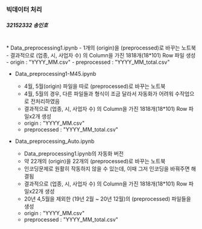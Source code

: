 ### 빅데이터 처리 
##### 32152332 송인호
<br>
* Data_preprocessing1.ipynb
    - 1개의 (origin)을 (preprocessed)로 바꾸는 노트북
    - 결과적으로 (업종, 시, 사업자 수) 의 Column을 가진 1818개(18*101) Row 파일 생성 
    - origin        : "YYYY_MM.csv" 
    - preprocessed  : "YYYY_MM_total.csv"

* Data_preprocessing1-M45.ipynb
    - 4월, 5월(origin) 파일을 따로 (preprocessed)로 바꾸는 노트북
    - 4월, 5월의 경우, 다른 파일들과 형식이 조금 달라서 자동화가 어려워 수작업으로 전처리하였음
    - 결과적으로 (업종, 시, 사업자 수) 의 Column을 가진 1818개(18*101) Row 파일x2개 생성 
    - origin        : "YYYY_MM.csv" 
    - preprocessed  : "YYYY_MM_total.csv"

* Data_preprocessing_Auto.ipynb
    - Data_preprocessing1.ipynb의 자동화 버전
    - 약 22개의 (origin)을 22개의 (preprocessed)로 바꾸는 노트북
    - 인코딩문제로 원활히 작동하지 않을 수 있는데, 이때 그저 인코딩을 바꿔주면 해결됨
    - 결과적으로 (업종, 시, 사업자 수) 의 Column을 가진 1818개(18*101) Row 파일x22개 생성 
    - 20년 4,5월을 제외한 (19년 2월 ~ 20년 12월)의 (preprocessed) 파일들을 생성
    - origin        : "YYYY_MM.csv" 
    - preprocessed : "YYYY_MM_total.csv"